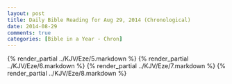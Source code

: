 ```yaml
---
layout: post
title: Daily Bible Reading for Aug 29, 2014 (Chronological)
date: 2014-08-29
comments: true
categories: [Bible in a Year - Chron]
---
```

{% render_partial ../KJV/Eze/5.markdown %}
{% render_partial ../KJV/Eze/6.markdown %}
{% render_partial ../KJV/Eze/7.markdown %}
{% render_partial ../KJV/Eze/8.markdown %}
